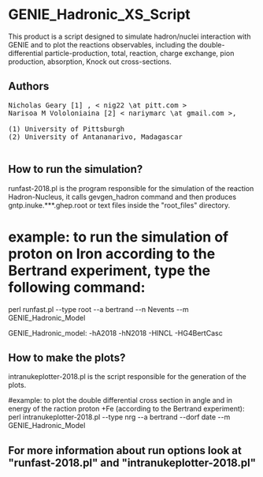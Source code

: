 # GENIE_Hadronic_XS_Script

This product is a script designed to simulate hadron/nuclei interaction with GENIE and to plot the reactions observables, including the double-differential particle-production, total, reaction, charge exchange, pion production, absorption, Knock out cross-sections. 

## Authors

<pre>
Nicholas Geary [1] , < nig22 \at pitt.com >
Narisoa M Vololoniaina [2] < nariymarc \at gmail.com >, 

(1) University of Pittsburgh
(2) University of Antananarivo, Madagascar

</pre>
 
## How to run the simulation?
runfast-2018.pl is the program responsible for the simulation of the reaction Hadron-Nucleus, it calls gevgen_hadron command and then produces gntp.inuke.***.ghep.root or text files inside the "root_files" directory.

# example: to run the simulation of proton on Iron according to the Bertrand experiment, type the following command:
  perl runfast.pl --type root --a bertrand --n Nevents --m GENIE_Hadronic_Model
  
  GENIE_Hadronic_model: -hA2018
  						-hN2018
  						-HINCL
  						-HG4BertCasc

## How to make the plots?
intranukeplotter-2018.pl is the script responsible for the generation of the plots.

#example: to plot the double differential cross section in angle and in energy of the raction proton +Fe (according to the Bertrand experiment):
perl intranukeplotter-2018.pl --type nrg --a bertrand --dorf date --m GENIE_Hadronic_Model

## For more information about run options look at "runfast-2018.pl" and "intranukeplotter-2018.pl"